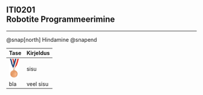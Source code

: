 ## ITI0201<br />Robotite Programmeerimine

---

@snap[north]
Hindamine
@snapend

Tase | Kirjeldus
-----|----------
<img src="assets/image/bronze.jpg" height="50" border="0"> | sisu
bla | veel sisu
